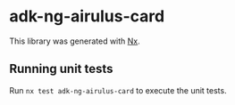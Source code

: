 # adk-ng-airulus-card

This library was generated with [Nx](https://nx.dev).

## Running unit tests

Run `nx test adk-ng-airulus-card` to execute the unit tests.
